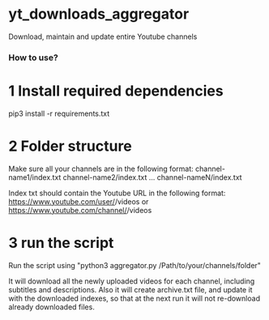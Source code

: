 # yt_downloads_aggregator
Download, maintain and update entire Youtube channels 


### How to use? 

# 1 Install required dependencies
pip3 install -r requirements.txt

# 2 Folder structure
Make sure all your channels are in the following format:
channel-name1/index.txt
channel-name2/index.txt
...
channel-nameN/index.txt

Index txt should contain the Youtube URL in the following format: 
https://www.youtube.com/user/<username>/videos
	or
https://www.youtube.com/channel/<channel-ID>/videos

# 3 run the script 
Run the script using "python3 aggregator.py /Path/to/your/channels/folder"

It will download all the newly uploaded videos for each channel, including subtitles and descriptions.
Also it will create archive.txt file, and update it with the downloaded indexes, so that at the next run it will not re-download already downloaded files.